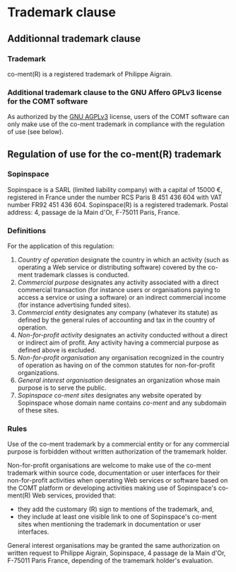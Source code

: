 # Trademark clause

## Additionnal trademark clause

### Trademark

co-ment(R) is a registered trademark of Philippe Aigrain.

### Additional trademark clause to the GNU Affero GPLv3 license for the COMT software

As authorized by the [GNU AGPLv3](http://www.fsf.org/licensing/licenses/agpl.html "Affero GPLv3 license text") license, users of the COMT software can only make use of the co-ment trademark in compliance with the regulation of use (see below).

## Regulation of use for the co-ment(R) trademark

### Sopinspace

Sopinspace is a SARL (limited liability company) with a capital of 15000 €, registered in France under the number RCS Paris B 451 436 604 with VAT number FR92 451 436 604. Sopinspace(R) is a registered trademark. Postal address: 4, passage de la Main d'Or, F-75011 Paris, France.

### Definitions

For the application of this regulation:

1. *Country of operation* designate the country in which an activity (such as operating a Web service or distributing software) covered by the co-ment trademark classes is conducted.
2. *Commercial purpose* designates any activity associated with a direct commercial transaction (for instance users or organisations paying to access a service or using a software) or an indirect commercial income (for instance advertising funded sites).
3. *Commercial entity* designates any company (whatever its statute) as defined by the general rules of accounting and tax in the country of operation.
4. *Non-for-profit activity* designates an activity conducted without a direct or indirect aim of profit. Any activity having a commercial purpose as defined above is excluded.
5. *Non-for-profit organisation* any organisation recognized in the country of operation as having on of the common statutes for non-for-profit organizations.
6. *General interest organisation* designates an organization whose main purpose is to serve the public.
7. *Sopinspace co-ment sites* designates any website operated by Sopinspace whose domain name contains *co-ment* and any subdomain of these sites.

### Rules

Use of the co-ment trademark by a commercial entity or for any commercial purpose is forbidden without written authorization of the tramemark holder.

Non-for-profit organisations are welcome to make use of the co-ment trademark within source code, documentation or user interfaces for their non-for-profit activities when operating Web services or software based on the COMT platform or developing activities making use of Sopinspace's co-ment(R) Web services, provided that:

* they add the customary (R) sign to mentions of the trademark, and,
* they include at least one visible link to one of Sopinspace's co-ment sites when mentioning the trademark in documentation or user interfaces.

General interest organisations may be granted the same authorization on written request to Philippe Aigrain, Sopinspace, 4 passage de la Main d'Or, F-75011 Paris France, depending of the tramemark holder's evaluation.


